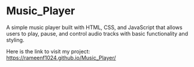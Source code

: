 # Music_Player
A simple music player built with HTML, CSS, and JavaScript that allows users to play, pause, and control audio tracks with basic functionality and styling.

Here is the link to visit my project:
https://rameenf1024.github.io/Music_Player/
